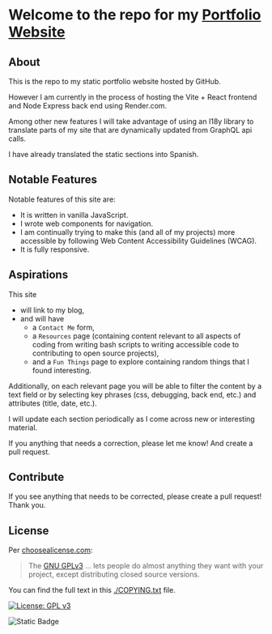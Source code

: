 # Welcome to the repo for my [Portfolio Website](https://jamiebort.github.io/)

## About

This is the repo to my static portfolio website hosted by GitHub.

However I am currently in the process of hosting the Vite + React frontend and Node Express back end using Render.com.

Among other new features I will take advantage of using an I18y library to translate parts of my site that are dynamically updated from GraphQL api calls.

I have already translated the static sections into Spanish.

## Notable Features

Notable features of this site are:

- It is written in vanilla JavaScript.
- I wrote web components for navigation.
- I am continually trying to make this (and all of my projects) more accessible by following Web Content Accessibility Guidelines (WCAG).
- It is fully responsive.

## Aspirations

This site

- will link to my blog,
- and will have
  - a `Contact Me` form,
  - a `Resources` page (containing content relevant to all aspects of coding from writing bash scripts to writing accessible code to contributing to open source projects),
  - and a `Fun Things` page to explore containing random things that I found interesting.

Additionally, on each relevant page you will be able to filter the content by a text field or by selecting key phrases (css, debugging, back end, etc.) and attributes (title, date, etc.).

I will update each section periodically as I come across new or interesting material.

If you anything that needs a correction, please let me know! And create a pull request.

## Contribute

If you see anything that needs to be corrected, please create a pull request! Thank you.

## License

Per [choosealicense.com](https://choosealicense.com/):

> The [GNU GPLv3](https://choosealicense.com/licenses/gpl-3.0/) ... lets people do almost anything they want with your project, except distributing closed source versions.

You can find the full text in this [./COPYING.txt](https://github.com/JamieBort/jamiebort.github.io/blob/master/COPYING.txt) file.

[![License: GPL v3](https://img.shields.io/badge/License-GPLv3-blue.svg)](https://www.gnu.org/licenses/gpl-3.0)

![Static Badge](https://img.shields.io/badge/Last_Updated-2024_Feb_11-gold)
